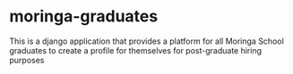 # moringa-graduates
This is a django application  that provides a platform for all Moringa School graduates to create a profile for themselves for post-graduate hiring purposes
